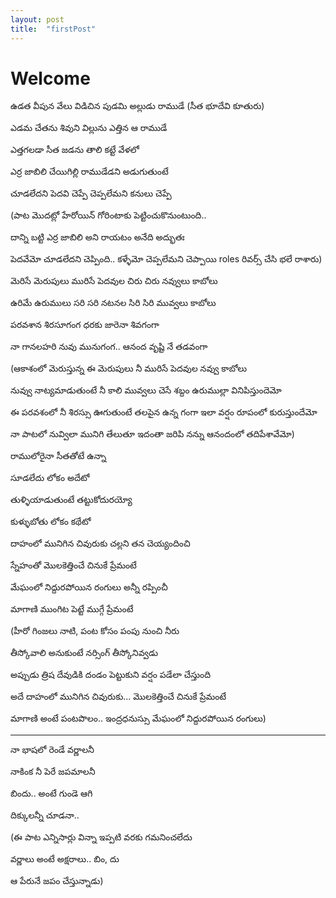 ```yaml
---
layout: post
title:  "firstPost"
---
```


# Welcome





ఉడత వీపున వేలు విడిచిన పుడమి అల్లుడు రాముడే  (సీత భూదేవి కూతురు)

ఎడమ చేతను శివుని విల్లును ఎత్తిన ఆ రాముడే

ఎత్తగలడా సీత జడను తాలి కట్టే వేళలో 


ఎర్ర జాబిలి చేయిగిల్లి రాముడేడని అడుగుతుంటే 

చూడలేదని పెదవి చెప్పే చెప్పలేమని కనులు చెప్పే 

(పాట మొదట్లో హేరోయిన్ గోరింటాకు పెట్టించుకొనుంటుంది.. 

దాన్ని బట్టి ఎర్ర జాబిలి అని రాయటం అనేది అద్భుతః

పెదవేమో చూడలేదని చెప్పింది.. కళ్ళేమో చెప్పలేమని చెప్పాయి roles రివర్స్ చేసి భలే రాశారు)



మెరిసే మెరుపులు మురిసే పెదవుల చిరు చిరు నవ్వులు కాబోలు

ఉరిమే ఉరుములు సరి సరి నటనల సిరి సిరి మువ్వలు కాబోలు 

పరవశాన శిరసూగంగ ధరకు జారెనా శివగంగా

నా గానలహరి నువు మునుగంగ.. ఆనంద వృష్టి నే తడవంగా
 
(ఆకాశంలో మెరుస్తున్న ఈ మెరుపులు నీ మురిసే పెదవుల నవ్వు కాబోలు

నువ్వు నాట్యమాడుతుంటే నీ కాలి మువ్వలు చెసే శబ్దం ఉరుముల్లా వినిపిస్తుందెమో

ఈ పరవశంలో నీ శిరస్సు ఊగుతుంటే తలపైన ఉన్న గంగా ఇలా వర్షం రూపంలో కురుస్తుందేమో

నా పాటలో నువ్విలా మునిగి తేలుతూ ఇదంతా జరిపి నన్ను ఆనందంలో తదిపేశావేమో)



రాములోరైనా సీతతోటే ఉన్నా 

సూడలేదు లోకం అదేటో

తుళ్ళియాడుతుంటే తట్టుకోదురయ్యో 

కుళ్ళుబోతు లోకం కథేటో



దాహంలో మునిగిన చివురుకు చల్లని తన చెయ్యందించి 

స్నేహంతో మొలకెత్తించే చినుకే ప్రేమంటే 

మేఘంలో నిద్దురపోయిన రంగులు అన్నీ రప్పించీ

మాగాణి ముంగిట పెట్టే ముగ్గే ప్రేమంటే 

(హీరో గింజలు నాటి, పంట కోసం పంపు నుంచి నీరు

తీస్కోవాలి అనుకుంటే నర్సింగ్ తీస్కోనివ్వడు

అప్పుడు త్రిష దేవుడికి దండం పెట్టుకుని వర్షం పడేలా చేస్తుంది 

అదే దాహంలో మునిగిన చివురుకు... మొలకెత్తించే చినుకే ప్రేమంటే

మాగాణి అంటే పంటపొలం.. ఇంద్రధనుస్సు మేఘంలో నిద్దురపోయిన రంగులు)


--------------------------------------------------------

నా భాషలో రెండే వర్ణాలనీ

నాకింక నీ పెరే జపమాలనీ

బిందు.. అంటే గుండె ఆగి 

దిక్కులన్నీ చూడనా..

(ఈ పాట ఎన్నిసార్లు విన్నా ఇప్పటి వరకు గమనించలేదు

వర్ణాలు అంటే అక్షరాలు.. బిం, దు 

ఆ పేరునే జపం చేస్తున్నాడు)




